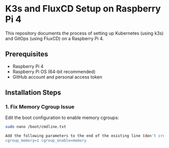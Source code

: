 # K3s and FluxCD Setup on Raspberry Pi 4

This repository documents the process of setting up Kubernetes (using k3s) and GitOps (using FluxCD) on a Raspberry Pi 4.

## Prerequisites

- Raspberry Pi 4
- Raspberry Pi OS (64-bit recommended)
- GitHub account and personal access token

## Installation Steps

### 1. Fix Memory Cgroup Issue

Edit the boot configuration to enable memory cgroups:

```bash
sudo nano /boot/cmdline.txt

Add the following parameters to the end of the existing line (don't create a new line):
cgroup_memory=1 cgroup_enable=memory
